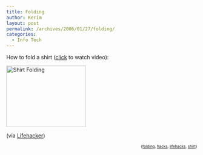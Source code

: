 ```yaml
---
title: Folding
author: Kerim
layout: post
permalink: /archives/2006/01/27/folding/
categories:
  - Info Tech
---
```

How to fold a shirt (<a href="http://video.google.com/videoplay?docid=4776825453418327083&#038;q=shirt+fold" onclick="_gaq.push(['_trackEvent', 'outbound-article', 'http://video.google.com/videoplay?docid=4776825453418327083&q=shirt+fold', 'click']);" >click</a> to watch video):

<a href="http://video.google.com/videoplay?docid=4776825453418327083&#038;q=shirt+fold" onclick="_gaq.push(['_trackEvent', 'outbound-article', 'http://video.google.com/videoplay?docid=4776825453418327083&q=shirt+fold', '']);"  title="Shirt Folding Video"><img src="http://static.flickr.com/39/92007579_c699c02a7d_m.jpg" width="210" height="162" alt="Shirt Folding" /></a>

(via <a href="http://www.lifehacker.com/software/household/folding-tshirts-fast-151214.php" onclick="_gaq.push(['_trackEvent', 'outbound-article', 'http://www.lifehacker.com/software/household/folding-tshirts-fast-151214.php', 'Lifehacker']);" >Lifehacker</a>)  
<!-- technorati tags start -->

<div style="text-align:right;">
  <span style="font-size:x-small;">{<a href="http://www.technorati.com/tag/folding" onclick="_gaq.push(['_trackEvent', 'outbound-article', 'http://www.technorati.com/tag/folding', 'folding']);"  rel="tag">folding</a>, <a href="http://www.technorati.com/tag/hacks" onclick="_gaq.push(['_trackEvent', 'outbound-article', 'http://www.technorati.com/tag/hacks', 'hacks']);"  rel="tag">hacks</a>, <a href="http://www.technorati.com/tag/lifehacks" onclick="_gaq.push(['_trackEvent', 'outbound-article', 'http://www.technorati.com/tag/lifehacks', 'lifehacks']);"  rel="tag">lifehacks</a>, <a href="http://www.technorati.com/tag/shirt" onclick="_gaq.push(['_trackEvent', 'outbound-article', 'http://www.technorati.com/tag/shirt', 'shirt']);"  rel="tag">shirt</a>}</span>


<!-- technorati tags end -->

